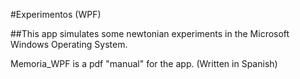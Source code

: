 #Experimentos (WPF)

##This app simulates some newtonian experiments in the Microsoft Windows Operating System.

Memoria_WPF is a pdf "manual" for the app. (Written in Spanish)
